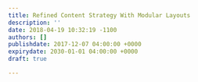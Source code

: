 ```yaml
---
title: Refined Content Strategy With Modular Layouts
description: ''
date: 2018-04-19 10:32:19 -1100
authors: []
publishdate: 2017-12-07 04:00:00 +0000
expirydate: 2030-01-01 04:00:00 +0000
draft: true

---
```

